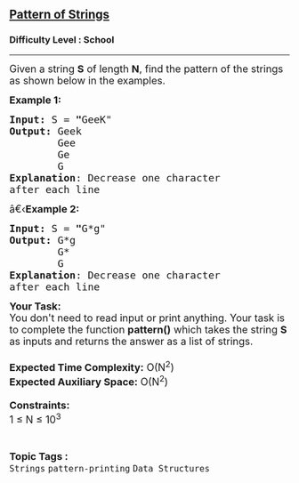<h2><a href="https://www.geeksforgeeks.org/problems/pattern-of-strings3829/1?page=4&difficulty=School&sortBy=submissions">Pattern of Strings</a></h2><h3>Difficulty Level : School</h3><hr><div class="problems_problem_content__Xm_eO"><p><span style="font-size:18px">Given a string <strong>S</strong> of length <strong>N</strong>, find the pattern of the strings as shown below in the examples.</span></p>

<p><span style="font-size:18px"><strong>Example 1:</strong></span></p>

<pre><span style="font-size:18px"><strong>Input: </strong>S<strong> </strong>=<strong> "</strong>GeeK"
<strong>Output:</strong> Geek
        Gee
        Ge
        G
<strong>Explanation</strong>: Decrease one character 
after each line</span></pre>

<p><span style="font-size:18px">â€‹<strong>Example 2:</strong></span></p>

<pre><span style="font-size:18px"><strong>Input: </strong>S<strong> </strong>=<strong> "</strong>G*g" 
<strong>Output:</strong> G*g
        G*
        G
<strong>Explanation</strong>: Decrease one character
after each line
</span></pre>

<p><span style="font-size:18px"><strong>Your Task:&nbsp;&nbsp;</strong><br>
You don't need to read input or print anything. Your task is to complete the function <strong>pattern()</strong>&nbsp;which takes the string <strong>S </strong>as inputs and returns the answer as a list of strings.<br>
<br>
<strong>Expected Time Complexity:</strong>&nbsp;O(N<sup>2</sup>)<br>
<strong>Expected Auxiliary Space:</strong>&nbsp;O(N<sup>2</sup>)<br>
<br>
<strong>Constraints:</strong><br>
1 ≤ N&nbsp;≤ 10<sup>3</sup></span></p>
</div><br><p><span style=font-size:18px><strong>Topic Tags : </strong><br><code>Strings</code>&nbsp;<code>pattern-printing</code>&nbsp;<code>Data Structures</code>&nbsp;